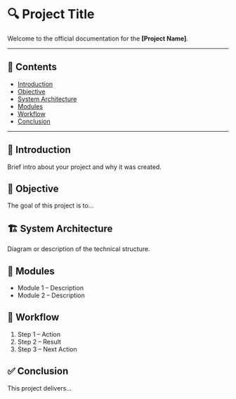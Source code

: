 # 🔍 Project Title

Welcome to the official documentation for the **[Project Name]**.

---

## 📌 Contents
- [Introduction](#introduction)
- [Objective](#objective)
- [System Architecture](#system-architecture)
- [Modules](#modules)
- [Workflow](#workflow)
- [Conclusion](#conclusion)

---

## 🧠 Introduction
Brief intro about your project and why it was created.

## 🎯 Objective
The goal of this project is to...

## 🏗️ System Architecture
Diagram or description of the technical structure.

## 🧩 Modules
- Module 1 – Description
- Module 2 – Description

## 🔁 Workflow
1. Step 1 – Action
2. Step 2 – Result
3. Step 3 – Next Action

## ✅ Conclusion
This project delivers...

